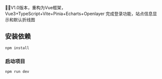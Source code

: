 🤗✨V1.0版本，重构为Vue框架，Vue3+TypeScript+Vite+Pinia+Echarts+Openlayer
完成登录功能，站点信息显示和默认折线图
## 安装依赖

```sh
npm install
```

### 启动项目

```sh
npm run dev
```






